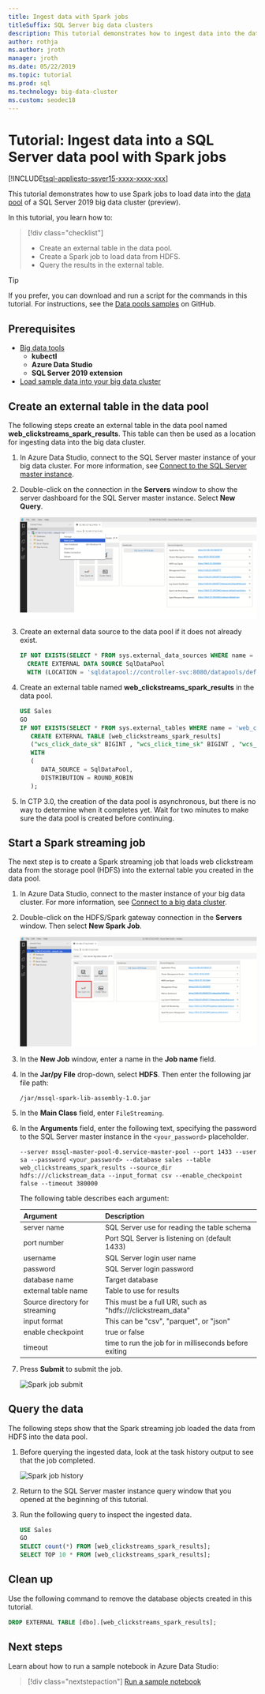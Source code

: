 ```yaml
---
title: Ingest data with Spark jobs
titleSuffix: SQL Server big data clusters
description: This tutorial demonstrates how to ingest data into the data pool of a SQL Server 2019 big data cluster (preview) using Spark jobs in Azure Data Studio.
author: rothja 
ms.author: jroth 
manager: jroth
ms.date: 05/22/2019
ms.topic: tutorial
ms.prod: sql
ms.technology: big-data-cluster
ms.custom: seodec18
---
```


# Tutorial: Ingest data into a SQL Server data pool with Spark jobs

[!INCLUDE[tsql-appliesto-ssver15-xxxx-xxxx-xxx](../includes/tsql-appliesto-ssver15-xxxx-xxxx-xxx.md)]

This tutorial demonstrates how to use Spark jobs to load data into the [data pool](concept-data-pool.md) of a SQL Server 2019 big data cluster (preview). 

In this tutorial, you learn how to:

> [!div class="checklist"]
> * Create an external table in the data pool.
> * Create a Spark job to load data from HDFS.
> * Query the results in the external table.

> [!TIP]
> If you prefer, you can download and run a script for the commands in this tutorial. For instructions, see the [Data pools samples](https://github.com/Microsoft/sql-server-samples/tree/master/samples/features/sql-big-data-cluster/data-pool) on GitHub.

## <a id="prereqs"></a> Prerequisites

- [Big data tools](deploy-big-data-tools.md)
   - **kubectl**
   - **Azure Data Studio**
   - **SQL Server 2019 extension**
- [Load sample data into your big data cluster](tutorial-load-sample-data.md)

## Create an external table in the data pool

The following steps create an external table in the data pool named **web_clickstreams_spark_results**. This table can then be used as a location for ingesting data into the big data cluster.

1. In Azure Data Studio, connect to the SQL Server master instance of your big data cluster. For more information, see [Connect to the SQL Server master instance](connect-to-big-data-cluster.md#master).

1. Double-click on the connection in the **Servers** window to show the server dashboard for the SQL Server master instance. Select **New Query**.

   ![SQL Server master instance query](./media/tutorial-data-pool-ingest-spark/sql-server-master-instance-query.png)

1. Create an external data source to the data pool if it does not already exist.

   ```sql
   IF NOT EXISTS(SELECT * FROM sys.external_data_sources WHERE name = 'SqlDataPool')
     CREATE EXTERNAL DATA SOURCE SqlDataPool
     WITH (LOCATION = 'sqldatapool://controller-svc:8080/datapools/default');
   ```

1. Create an external table named **web_clickstreams_spark_results** in the data pool.

   ```sql
   USE Sales
   GO
   IF NOT EXISTS(SELECT * FROM sys.external_tables WHERE name = 'web_clickstreams_spark_results')
      CREATE EXTERNAL TABLE [web_clickstreams_spark_results]
      ("wcs_click_date_sk" BIGINT , "wcs_click_time_sk" BIGINT , "wcs_sales_sk" BIGINT , "wcs_item_sk" BIGINT , "wcs_web_page_sk" BIGINT , "wcs_user_sk" BIGINT)
      WITH
      (
         DATA_SOURCE = SqlDataPool,
         DISTRIBUTION = ROUND_ROBIN
      );
   ```
  
1. In CTP 3.0, the creation of the data pool is asynchronous, but there is no way to determine when it completes yet. Wait for two minutes to make sure the data pool is created before continuing.

## Start a Spark streaming job

The next step is to create a Spark streaming job that loads web clickstream data from the storage pool (HDFS) into the external table you created in the data pool.

1. In Azure Data Studio, connect to the master instance of your big data cluster. For more information, see [Connect to a big data cluster](connect-to-big-data-cluster.md).

1. Double-click on the HDFS/Spark gateway connection in the **Servers** window. Then select **New Spark Job**.

   ![New Spark job](media/tutorial-data-pool-ingest-spark/hdfs-new-spark-job.png)

1. In the **New Job** window, enter a name in the **Job name** field.

1. In the **Jar/py File** drop-down, select **HDFS**. Then enter the following jar file path:

   ```text
   /jar/mssql-spark-lib-assembly-1.0.jar
   ```

1. In the **Main Class** field, enter `FileStreaming`.

1. In the **Arguments** field, enter the following text, specifying the password to the SQL Server master instance in the `<your_password>` placeholder. 

   ```text
   --server mssql-master-pool-0.service-master-pool --port 1433 --user sa --password <your_password> --database sales --table web_clickstreams_spark_results --source_dir hdfs:///clickstream_data --input_format csv --enable_checkpoint false --timeout 380000
   ```

   The following table describes each argument:

   | Argument | Description |
   |---|---|
   | server name | SQL Server use for reading the table schema |
   | port number | Port SQL Server is listening on (default 1433) |
   | username | SQL Server login user name |
   | password | SQL Server login password |
   | database name | Target database |
   | external table name | Table to use for results |
   | Source directory for streaming | This must be a full URI, such as "hdfs:///clickstream_data" |
   | input format | This can be "csv", "parquet", or "json" |
   | enable checkpoint | true or false |
   | timeout | time to run the job for in milliseconds before exiting |

1. Press **Submit** to submit the job.

   ![Spark job submit](media/tutorial-data-pool-ingest-spark/spark-new-job-settings.png)

## Query the data

The following steps show that the Spark streaming job loaded the data from HDFS into the data pool.

1. Before querying the ingested data, look at the task history output to see that the job completed.

   ![Spark job history](media/tutorial-data-pool-ingest-spark/spark-task-history.png)

1. Return to the SQL Server master instance query window that you opened at the beginning of this tutorial.

1. Run the following query to inspect the ingested data.

   ```sql
   USE Sales
   GO
   SELECT count(*) FROM [web_clickstreams_spark_results];
   SELECT TOP 10 * FROM [web_clickstreams_spark_results];
   ```

## Clean up

Use the following command to remove the database objects created in this tutorial.

```sql
DROP EXTERNAL TABLE [dbo].[web_clickstreams_spark_results];
```

## Next steps

Learn about how to run a sample notebook in Azure Data Studio:
> [!div class="nextstepaction"]
> [Run a sample notebook](tutorial-notebook-spark.md)
